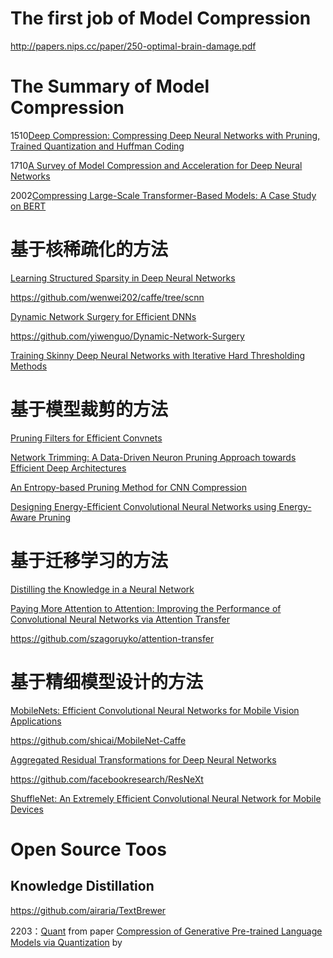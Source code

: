# The first job of Model Compression

http://papers.nips.cc/paper/250-optimal-brain-damage.pdf

# The Summary of Model Compression

1510[Deep Compression: Compressing Deep Neural Networks with Pruning, Trained Quantization and Huffman Coding](https://arxiv.org/abs/1510.00149.pdf)

1710[A Survey of Model Compression and Acceleration for Deep Neural Networks](https://arxiv.org/abs/1710.09282.pdf)

2002[Compressing Large-Scale Transformer-Based Models: A Case Study on BERT](https://arxiv.org/abs/2002.11985.pdf)

# 基于核稀疏化的方法

[Learning Structured Sparsity in Deep Neural Networks](http://papers.nips.cc/paper/6504-learning-structured-sparsity-in-deep-neural-networks.pdf)

https://github.com/wenwei202/caffe/tree/scnn

[Dynamic Network Surgery for Efficient DNNs](http://arxiv.org/abs/1608.04493.pdf)

https://github.com/yiwenguo/Dynamic-Network-Surgery

[Training Skinny Deep Neural Networks with Iterative Hard Thresholding Methods](https://arxiv.org/abs/1607.05423.pdf)

# 基于模型裁剪的方法

[Pruning Filters for Efficient Convnets](https://arxiv.org/pdf/1608.08710.pdf)

[Network Trimming: A Data-Driven Neuron Pruning Approach towards Efficient Deep Architectures](https://arxiv.org/abs/1607.03250.pdf)

[An Entropy-based Pruning Method for CNN Compression](https://arxiv.org/pdf/1706.05791.pdf)

[Designing Energy-Efficient Convolutional Neural Networks using Energy-Aware Pruning](https://arxiv.org/pdf/1611.05128.pdf)

# 基于迁移学习的方法

[Distilling the Knowledge in a Neural Network](https://arxiv.org/pdf/1503.02531.pdf)

[Paying More Attention to Attention: Improving the Performance of Convolutional Neural Networks via Attention Transfer](https://arxiv.org/abs/1612.03928.pdf)

https://github.com/szagoruyko/attention-transfer

# 基于精细模型设计的方法

[MobileNets: Efficient Convolutional Neural Networks for Mobile Vision Applications](https://arxiv.org/abs/1704.04861.pdf)

https://github.com/shicai/MobileNet-Caffe

[Aggregated Residual Transformations for Deep Neural Networks](https://arxiv.org/pdf/1611.05431.pdf)

https://github.com/facebookresearch/ResNeXt

[ShuffleNet: An Extremely Efficient Convolutional Neural Network for Mobile Devices](https://arxiv.org/abs/1707.01083?context=cs.CV)

# Open Source Toos
## Knowledge Distillation
https://github.com/airaria/TextBrewer



2203：[Quant]() from paper [Compression of Generative Pre-trained Language Models via Quantization](https://arxiv.org/pdf/2203.10705) by 





